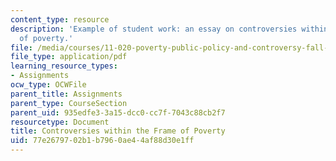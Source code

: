```yaml
---
content_type: resource
description: 'Example of student work: an essay on controversies within the frame
  of poverty.'
file: /media/courses/11-020-poverty-public-policy-and-controversy-fall-2003/77e2679702b1b7960ae44af88d30e1ff_contro_frame_poverty.pdf
file_type: application/pdf
learning_resource_types:
- Assignments
ocw_type: OCWFile
parent_title: Assignments
parent_type: CourseSection
parent_uid: 935edfe3-3a15-dcc0-cc7f-7043c88cb2f7
resourcetype: Document
title: Controversies within the Frame of Poverty
uid: 77e26797-02b1-b796-0ae4-4af88d30e1ff
---
```

